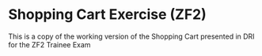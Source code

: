 # Shopping Cart Exercise (ZF2)

This is a copy of the working version of the Shopping Cart presented in DRI for the ZF2 Trainee Exam
